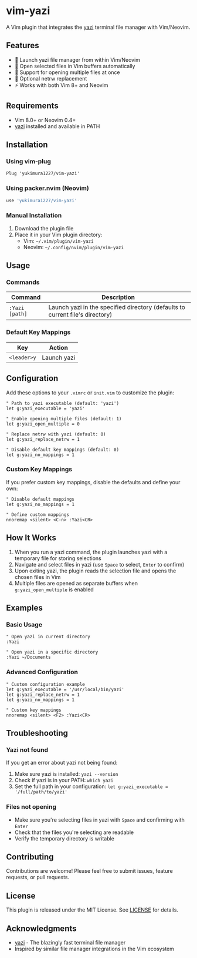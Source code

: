 # vim-yazi

A Vim plugin that integrates the [yazi](https://github.com/sxyazi/yazi) terminal file manager with Vim/Neovim.

## Features

- 🚀 Launch yazi file manager from within Vim/Neovim
- 📁 Open selected files in Vim buffers automatically
- 🎯 Support for opening multiple files at once
- 🔄 Optional netrw replacement
- ⚡ Works with both Vim 8+ and Neovim

## Requirements

- Vim 8.0+ or Neovim 0.4+
- [yazi](https://github.com/sxyazi/yazi) installed and available in PATH

## Installation

### Using vim-plug

```vim
Plug 'yukimura1227/vim-yazi'
```

### Using packer.nvim (Neovim)

```lua
use 'yukimura1227/vim-yazi'
```

### Manual Installation

1. Download the plugin file
2. Place it in your Vim plugin directory:
   - Vim: `~/.vim/plugin/vim-yazi`
   - Neovim: `~/.config/nvim/plugin/vim-yazi`

## Usage

### Commands

| Command | Description |
|---------|-------------|
| `:Yazi [path]` | Launch yazi in the specified directory (defaults to current file's directory) |

### Default Key Mappings

| Key | Action |
|-----|--------|
| `<leader>y` | Launch yazi |

## Configuration

Add these options to your `.vimrc` or `init.vim` to customize the plugin:

```vim
" Path to yazi executable (default: 'yazi')
let g:yazi_executable = 'yazi'

" Enable opening multiple files (default: 1)
let g:yazi_open_multiple = 0

" Replace netrw with yazi (default: 0)
let g:yazi_replace_netrw = 1

" Disable default key mappings (default: 0)
let g:yazi_no_mappings = 1
```

### Custom Key Mappings

If you prefer custom key mappings, disable the defaults and define your own:

```vim
" Disable default mappings
let g:yazi_no_mappings = 1

" Define custom mappings
nnoremap <silent> <C-n> :Yazi<CR>
```

## How It Works

1. When you run a yazi command, the plugin launches yazi with a temporary file for storing selections
2. Navigate and select files in yazi (use `Space` to select, `Enter` to confirm)
3. Upon exiting yazi, the plugin reads the selection file and opens the chosen files in Vim
4. Multiple files are opened as separate buffers when `g:yazi_open_multiple` is enabled

## Examples

### Basic Usage

```vim
" Open yazi in current directory
:Yazi

" Open yazi in a specific directory
:Yazi ~/Documents
```

### Advanced Configuration

```vim
" Custom configuration example
let g:yazi_executable = '/usr/local/bin/yazi'
let g:yazi_replace_netrw = 1
let g:yazi_no_mappings = 1

" Custom key mappings
nnoremap <silent> <F2> :Yazi<CR>
```

## Troubleshooting

### Yazi not found

If you get an error about yazi not being found:

1. Make sure yazi is installed: `yazi --version`
2. Check if yazi is in your PATH: `which yazi`
3. Set the full path in your configuration: `let g:yazi_executable = '/full/path/to/yazi'`

### Files not opening

- Make sure you're selecting files in yazi with `Space` and confirming with `Enter`
- Check that the files you're selecting are readable
- Verify the temporary directory is writable

## Contributing

Contributions are welcome! Please feel free to submit issues, feature requests, or pull requests.

## License

This plugin is released under the MIT License. See [LICENSE](LICENSE) for details.

## Acknowledgments

- [yazi](https://github.com/sxyazi/yazi) - The blazingly fast terminal file manager
- Inspired by similar file manager integrations in the Vim ecosystem
